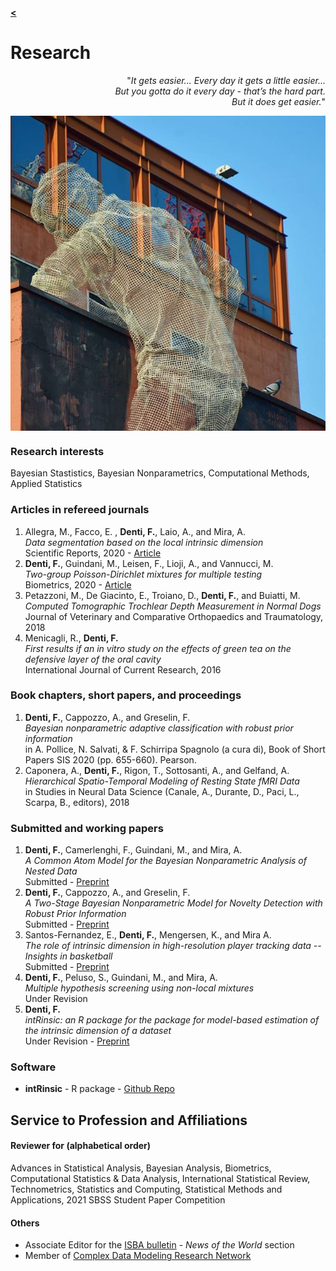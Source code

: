 [**<**](/index)

# Research

<div style="text-align: right"> <p>&quot;<em>It gets easier... Every day it gets a little easier...<br>But you gotta do it every day - that’s the hard part.<br>But it does get easier.</em>&quot;</p>
</div>

<img align="center" src="images/tres4.jpg?raw=true"/>

### Research interests

Bayesian Stastistics, Bayesian Nonparametrics, Computational Methods, Applied Statistics 


### Articles in refereed journals
1.  Allegra, M., Facco, E.  , **Denti, F.**, Laio, A., and Mira, A.  
*Data segmentation based on the local intrinsic dimension*  
Scientific Reports, 2020 - [Article](https://www.nature.com/articles/s41598-020-72222-0)
1.  **Denti, F.**, Guindani, M., Leisen, F., Lioji, A., and Vannucci, M.  
*Two-group Poisson-Dirichlet mixtures for multiple testing*  
Biometrics, 2020 - [Article](https://onlinelibrary.wiley.com/doi/10.1111/biom.13314)
1.  Petazzoni, M., De Giacinto, E., Troiano, D., **Denti, F.**, and Buiatti, M.  
*Computed Tomographic Trochlear Depth Measurement in Normal Dogs*  
Journal of Veterinary and Comparative Orthopaedics and Traumatology, 2018
1.   Menicagli, R., **Denti, F.**  
*First results if an in vitro study on the effects of green tea on the defensive layer of the oral cavity*  
International Journal of Current Research, 2016  


### Book chapters, short papers, and proceedings
1.  **Denti, F.**, Cappozzo, A., and Greselin, F.    
*Bayesian nonparametric adaptive classification with robust prior information*  
in A. Pollice, N. Salvati, & F. Schirripa Spagnolo (a cura di), Book of Short Papers SIS 2020 (pp. 655-660). Pearson.
1.   Caponera, A., **Denti, F.**, Rigon, T., Sottosanti, A., and Gelfand, A.  
*Hierarchical Spatio-Temporal Modeling of Resting State fMRI Data*  
in Studies in Neural Data Science (Canale, A., Durante, D., Paci, L., Scarpa, B., editors), 2018

### Submitted and working papers
<!---*  **Denti, F.**, Guindani, M., and Shahbaba, B.   -->
<!---*Mixture model as shrinkage prior: the Variance Variable Selectors*  -->
<!---Submitted  -->
1.  **Denti, F.**, Camerlenghi, F., Guindani, M., and Mira, A.  
*A Common Atom Model for the Bayesian Nonparametric Analysis of Nested Data*  
Submitted - [Preprint](https://arxiv.org/abs/2008.07077)
1.  **Denti, F.**, Cappozzo, A., and Greselin, F.  
*A Two-Stage Bayesian Nonparametric Model for Novelty Detection with Robust Prior Information*  
Submitted - [Preprint](https://arxiv.org/abs/2006.09012)
1. Santos-Fernandez, E., **Denti, F.**, Mengersen, K., and Mira A.  
*The role of intrinsic dimension in high-resolution player tracking data -- Insights in basketball*  
Submitted - [Preprint](https://arxiv.org/abs/2002.04148)
1.  **Denti, F.**, Peluso, S., Guindani, M., and Mira, A.  
*Multiple hypothesis screening using non-local mixtures*  
Under Revision  
1. **Denti, F.**  
*intRinsic: an R package for the package for model-based estimation of the intrinsic dimension of a dataset*  
Under Revision - [Preprint](http://arxiv.org/abs/2102.11425)

### Software
* **intRinsic** - R package - [Github Repo](https://github.com/Fradenti/intRinsic) 


## Service to Profession and Affiliations

#### Reviewer for (alphabetical order)
Advances in Statistical Analysis, Bayesian Analysis, Biometrics, Computational Statistics & Data Analysis, International Statistical Review, Technometrics, Statistics and Computing, Statistical Methods and Applications, 2021 SBSS Student Paper Competition

#### Others
+ Associate Editor for the [ISBA bulletin](https://bayesian.org/resources/bulletin/) - *News of the World* section
+ Member of [Complex Data Modeling Research Network](https://midas.mat.uc.cl/network/)
